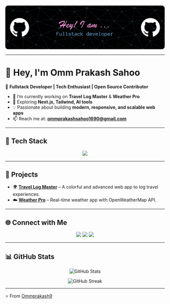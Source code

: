 <!-- Header Banner -->
<p align="center">
  <img src="https://raw.githubusercontent.com/Ommprakash9/Ommprakash9/main/github-header-banner.png" alt="Hey! I am Omm Prakash Sahoo - Fullstack Developer" />
</p>

---

# 👋 Hey, I'm Omm Prakash Sahoo  

🚀 **Fullstack Developer | Tech Enthusiast | Open Source Contributor**  

- 🔭 I’m currently working on **Travel Log Master** & **Weather Pro**  
- 🌱 Exploring **Next.js, Tailwind, AI tools**  
- 💡 Passionate about building **modern, responsive, and scalable web apps**  
- 📫 Reach me at: **ommprakashsahoo1690@gmail.com**  

---

## 🔧 Tech Stack  

<p align="center">
  <img src="https://skillicons.dev/icons?i=html,css,js,react,nodejs,express,mongodb,git,github,vscode,tailwind" />
</p>

---

## 🚀 Projects  

- 🌍 [**Travel Log Master**](https://github.com/Ommprakash9/travel-log-master) – A colorful and advanced web app to log travel experiences.  
- ☁️ [**Weather Pro**](https://github.com/Ommprakash9/weather-app) – Real-time weather app with OpenWeatherMap API.  

---

## 🌐 Connect with Me  

<p align="center">
  <a href="https://github.com/Ommprakash9"><img src="https://img.shields.io/badge/GitHub-181717?style=for-the-badge&logo=github&logoColor=white"/></a>
  <a href="https://www.linkedin.com/in/omm-prakash-sahoo-82139231a"><img src="https://img.shields.io/badge/LinkedIn-0077B5?style=for-the-badge&logo=linkedin&logoColor=white"/></a>
  <a href="https://www.instagram.com/imnot_omm_/profilecard/?igsh=YjBiM2ZoNHFneGU5"><img src="https://img.shields.io/badge/Instagram-E4405F?style=for-the-badge&logo=instagram&logoColor=white"/></a>
</p>

---

## 📊 GitHub Stats  

<p align="center">
  <img src="https://github-readme-stats.vercel.app/api?username=Ommprakash9&show_icons=true&theme=radical" alt="GitHub Stats" />
</p>

<p align="center">
  <img src="https://github-readme-streak-stats.herokuapp.com/?user=Ommprakash9&theme=radical" alt="GitHub Streak" />
</p>

---

⭐️ From [Ommprakash9](https://github.com/Ommprakash9)
